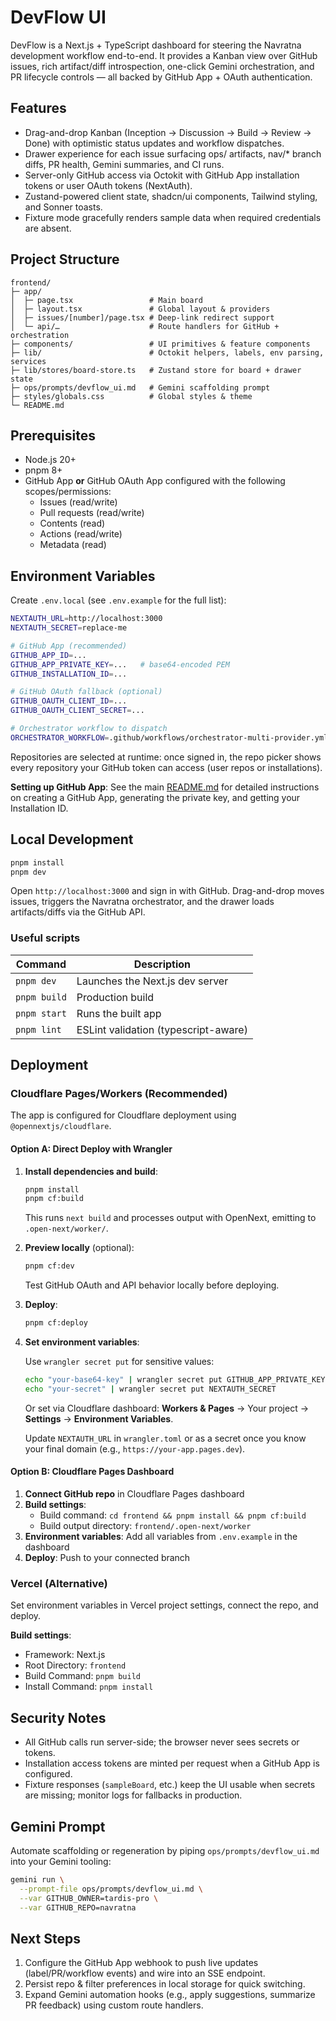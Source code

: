 # DevFlow UI

DevFlow is a Next.js + TypeScript dashboard for steering the Navratna development workflow end-to-end. It provides a Kanban view over GitHub issues, rich artifact/diff introspection, one-click Gemini orchestration, and PR lifecycle controls — all backed by GitHub App + OAuth authentication.

## Features

- Drag-and-drop Kanban (Inception → Discussion → Build → Review → Done) with optimistic status updates and workflow dispatches.
- Drawer experience for each issue surfacing ops/ artifacts, nav/* branch diffs, PR health, Gemini summaries, and CI runs.
- Server-only GitHub access via Octokit with GitHub App installation tokens or user OAuth tokens (NextAuth).
- Zustand-powered client state, shadcn/ui components, Tailwind styling, and Sonner toasts.
- Fixture mode gracefully renders sample data when required credentials are absent.

## Project Structure

```
frontend/
├─ app/
│  ├─ page.tsx                 # Main board
│  ├─ layout.tsx               # Global layout & providers
│  ├─ issues/[number]/page.tsx # Deep-link redirect support
│  └─ api/…                    # Route handlers for GitHub + orchestration
├─ components/                 # UI primitives & feature components
├─ lib/                        # Octokit helpers, labels, env parsing, services
├─ lib/stores/board-store.ts   # Zustand store for board + drawer state
├─ ops/prompts/devflow_ui.md   # Gemini scaffolding prompt
├─ styles/globals.css          # Global styles & theme
└─ README.md
```

## Prerequisites

- Node.js 20+
- pnpm 8+
- GitHub App **or** GitHub OAuth App configured with the following scopes/permissions:
  - Issues (read/write)
  - Pull requests (read/write)
  - Contents (read)
  - Actions (read/write)
  - Metadata (read)

## Environment Variables

Create `.env.local` (see `.env.example` for the full list):

```bash
NEXTAUTH_URL=http://localhost:3000
NEXTAUTH_SECRET=replace-me

# GitHub App (recommended)
GITHUB_APP_ID=...
GITHUB_APP_PRIVATE_KEY=...   # base64-encoded PEM
GITHUB_INSTALLATION_ID=...

# GitHub OAuth fallback (optional)
GITHUB_OAUTH_CLIENT_ID=...
GITHUB_OAUTH_CLIENT_SECRET=...

# Orchestrator workflow to dispatch
ORCHESTRATOR_WORKFLOW=.github/workflows/orchestrator-multi-provider.yml
```

Repositories are selected at runtime: once signed in, the repo picker shows
every repository your GitHub token can access (user repos or installations).

**Setting up GitHub App**: See the main [README.md](../README.md#github-app-setup-required-for-frontend) for detailed instructions on creating a GitHub App, generating the private key, and getting your Installation ID.

## Local Development

```bash
pnpm install
pnpm dev
```

Open `http://localhost:3000` and sign in with GitHub. Drag-and-drop moves issues, triggers the Navratna orchestrator, and the drawer loads artifacts/diffs via the GitHub API.

### Useful scripts

| Command        | Description                            |
| -------------- | -------------------------------------- |
| `pnpm dev`     | Launches the Next.js dev server        |
| `pnpm build`   | Production build                       |
| `pnpm start`   | Runs the built app                     |
| `pnpm lint`    | ESLint validation (typescript-aware)   |

## Deployment

### Cloudflare Pages/Workers (Recommended)

The app is configured for Cloudflare deployment using `@opennextjs/cloudflare`.

#### Option A: Direct Deploy with Wrangler

1. **Install dependencies and build**:

   ```bash
   pnpm install
   pnpm cf:build
   ```

   This runs `next build` and processes output with OpenNext, emitting to `.open-next/worker/`.

2. **Preview locally** (optional):

   ```bash
   pnpm cf:dev
   ```

   Test GitHub OAuth and API behavior locally before deploying.

3. **Deploy**:

   ```bash
   pnpm cf:deploy
   ```

4. **Set environment variables**:

   Use `wrangler secret put` for sensitive values:
   ```bash
   echo "your-base64-key" | wrangler secret put GITHUB_APP_PRIVATE_KEY
   echo "your-secret" | wrangler secret put NEXTAUTH_SECRET
   ```

   Or set via Cloudflare dashboard: **Workers & Pages** → Your project → **Settings** → **Environment Variables**.

   Update `NEXTAUTH_URL` in `wrangler.toml` or as a secret once you know your final domain (e.g., `https://your-app.pages.dev`).

#### Option B: Cloudflare Pages Dashboard

1. **Connect GitHub repo** in Cloudflare Pages dashboard
2. **Build settings**:
   - Build command: `cd frontend && pnpm install && pnpm cf:build`
   - Build output directory: `frontend/.open-next/worker`
3. **Environment variables**: Add all variables from `.env.example` in the dashboard
4. **Deploy**: Push to your connected branch

### Vercel (Alternative)

Set environment variables in Vercel project settings, connect the repo, and deploy.

**Build settings**:
- Framework: Next.js
- Root Directory: `frontend`
- Build Command: `pnpm build`
- Install Command: `pnpm install`

## Security Notes

- All GitHub calls run server-side; the browser never sees secrets or tokens.
- Installation access tokens are minted per request when a GitHub App is configured.
- Fixture responses (`sampleBoard`, etc.) keep the UI usable when secrets are missing; monitor logs for fallbacks in production.

## Gemini Prompt

Automate scaffolding or regeneration by piping `ops/prompts/devflow_ui.md` into your Gemini tooling:

```bash
gemini run \
  --prompt-file ops/prompts/devflow_ui.md \
  --var GITHUB_OWNER=tardis-pro \
  --var GITHUB_REPO=navratna
```

## Next Steps

1. Configure the GitHub App webhook to push live updates (label/PR/workflow events) and wire into an SSE endpoint.
2. Persist repo & filter preferences in local storage for quick switching.
3. Expand Gemini automation hooks (e.g., apply suggestions, summarize PR feedback) using custom route handlers.
